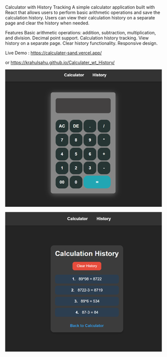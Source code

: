 Calculator with History Tracking
A simple calculator application built with React that allows users to perform basic arithmetic operations and save the calculation history. Users can view their calculation history on a separate page and clear the history when needed.

Features
Basic arithmetic operations: addition, subtraction, multiplication, and division.
Decimal point support.
Calculation history tracking.
View history on a separate page.
Clear history functionality.
Responsive design.

Live Demo : https://calculater-sand.vercel.app/

 or  https://krahulsahu.github.io/Calculater_wt_History/ 



![alt text](image.png)


![alt text](image-1.png)
